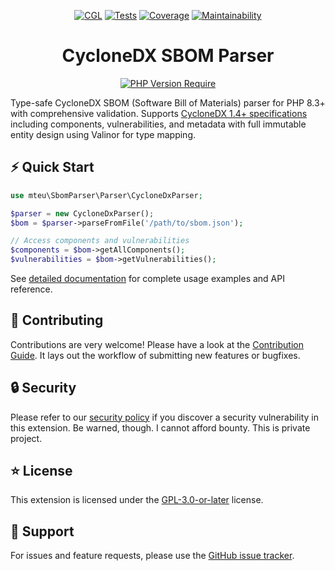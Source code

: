 <div align="center">

[![CGL](https://github.com/mteu/sbom-parser/actions/workflows/cgl.yaml/badge.svg)](https://github.com/mteu/sbom-parser/actions/workflows/cgl.yaml)
[![Tests](https://github.com/mteu/sbom-parser/actions/workflows/tests.yaml/badge.svg?branch=main)](https://github.com/mteu/sbom-parser/actions/workflows/tests.yaml)
[![Coverage](https://coveralls.io/repos/github/mteu/sbom-parser/badge.svg?branch=main)](https://coveralls.io/github/mteu/sbom-parser?branch=main)
[![Maintainability](https://qlty.sh/gh/mteu/projects/sbom-parser/maintainability.svg)](https://qlty.sh/gh/mteu/projects/sbom-parser)

# CycloneDX SBOM Parser

[![PHP Version Require](https://poser.pugx.org/mteu/sbom-parser/require/php)](https://packagist.org/packages/mteu/typo3-typed-extconf)

</div>

Type-safe CycloneDX SBOM (Software Bill of Materials) parser for PHP 8.3+ with comprehensive validation. Supports [CycloneDX 1.4+ specifications](https://github.com/CycloneDX/specification) including components, vulnerabilities, and metadata with full immutable entity design using Valinor for type mapping.

## ⚡️ Quick Start
```php
use mteu\SbomParser\Parser\CycloneDxParser;

$parser = new CycloneDxParser();
$bom = $parser->parseFromFile('/path/to/sbom.json');

// Access components and vulnerabilities
$components = $bom->getAllComponents();
$vulnerabilities = $bom->getVulnerabilities();
```

See [detailed documentation](docs/cyclonedx-parser.md) for complete usage examples and API reference.

## 🤝 Contributing
Contributions are very welcome! Please have a look at the [Contribution Guide](CONTRIBUTING.md). It lays out the
workflow of submitting new features or bugfixes.

## 🔒 Security
Please refer to our [security policy](SECURITY.md) if you discover a security vulnerability in
this extension. Be warned, though. I cannot afford bounty. This is private project.

## ⭐ License
This extension is licensed under the [GPL-3.0-or-later](LICENSE) license.

## 💬 Support
For issues and feature requests, please use the [GitHub issue tracker](https://github.com/mteu/sbom-parser/issues).
